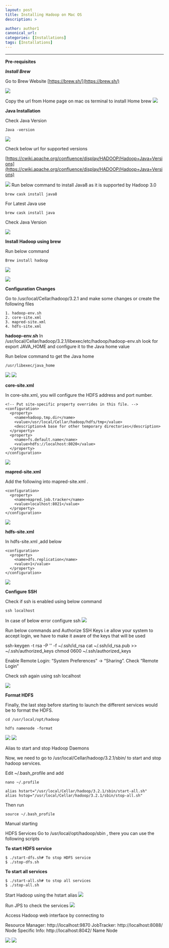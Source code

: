 ```yaml
---
layout: post
title: Installing Hadoop on Mac OS
description: >

author: author1
canonical_url:
categories: [Installations]
tags: [Installations]
---
```


---

**Pre-requisites**

***Install Brew***

Go to Brew Website
[https://brew.sh/](https://brew.sh/)

![](/BeerAndDiapers.ai/images/2018/installingHadoppOnMacos/1.png)

Copy the url from Home page on mac os terminal to install Home brew
![](/BeerAndDiapers.ai/images/2018/installingHadoppOnMacos/2.png)


**Java Installation**

Check Java Version

`Java -version`

![](/BeerAndDiapers.ai/images/2018/installingHadoppOnMacos/3.png)


Check below url for supported versions

[https://cwiki.apache.org/confluence/display/HADOOP/Hadoop+Java+Versions](https://cwiki.apache.org/confluence/display/HADOOP/Hadoop+Java+Versions)

![](/BeerAndDiapers.ai/images/2018/installingHadoppOnMacos/4.png)
Run below command to install Java8 as it is supported by Hadoop 3.0

    brew cask install java8




For Latest Java use

    brew cask install java

Check Java Version

![](/BeerAndDiapers.ai/images/2018/installingHadoppOnMacos/5.png)

**Install Hadoop using brew**

Run below command

    Brew install hadoop

![](/BeerAndDiapers.ai/images/2018/installingHadoppOnMacos/6.png)


![](/BeerAndDiapers.ai/images/2018/installingHadoppOnMacos/7.png)


**Configuration Changes**

Go to  /usr/local/Cellar/hadoop/3.2.1 and make some changes or create the following files

	1. hadoop-env.sh
	2. core-site.xml
	3. mapred-site.xml
	4. hdfs-site.xml

**hadoop-env.sh**
In  /usr/local/Cellar/hadoop/3.2.1/libexec/etc/hadoop/hadoop-env.sh  look for export JAVA_HOME and configure it to the Java home value

Run below command to get the Java home

    /usr/libexec/java_home

![](/BeerAndDiapers.ai/images/2018/installingHadoppOnMacos/8.png)
![](/BeerAndDiapers.ai/images/2018/installingHadoppOnMacos/9.png)




**core-site.xml**

In core-site.xml, you will configure the HDFS address and port number.
```
<!-- Put site-specific property overrides in this file. -->
<configuration>
  <property>
    <name>hadoop.tmp.dir</name>
    <value>/usr/local/Cellar/hadoop/hdfs/tmp</value>
    <description>A base for other temporary directories</description>             
  </property>
  <property>
    <name>fs.default.name</name>
    <value>hdfs://localhost:8020</value>
  </property>
</configuration>
```

![](/BeerAndDiapers.ai/images/2018/installingHadoppOnMacos/10.png)



**mapred-site.xml**


Add the following into mapred-site.xml .
```
<configuration>
  <property>
    <name>mapred.job.tracker</name>
    <value>localhost:8021</value>
  </property>
</configuration>
```
![](/BeerAndDiapers.ai/images/2018/installingHadoppOnMacos/11.png)



**hdfs-site.xml**

In hdfs-site.xml ,add below
```
<configuration>
  <property>
    <name>dfs.replication</name>
    <value>1</value>
  </property>
</configuration>
```
![](/BeerAndDiapers.ai/images/2018/installingHadoppOnMacos/12.png)


**Configure SSH**

Check if ssh is enabled using below command

    ssh localhost

In case of below error configure ssh
![](/BeerAndDiapers.ai/images/2018/installingHadoppOnMacos/13.png)

Run below commands and Authorize SSH Keys i.e allow your system to accept login, we have to make it aware of the keys that will be used

 ssh-keygen -t rsa -P '' -f ~/.ssh/id_rsa
 cat ~/.ssh/id_rsa.pub >> ~/.ssh/authorized_keys
 chmod 0600 ~/.ssh/authorized_keys

Enable Remote Login: “System Preferences” -> “Sharing”. Check “Remote Login”

Check ssh again using ssh localhost

![](/BeerAndDiapers.ai/images/2018/installingHadoppOnMacos/14.png)


**Format HDFS**

Finally, the last step before starting to launch the different services would be to format the HDFS.

    cd /usr/local/opt/hadoop

    hdfs namenode -format

![](/BeerAndDiapers.ai/images/2018/installingHadoppOnMacos/15.png)
![](/BeerAndDiapers.ai/images/2018/installingHadoppOnMacos/16.png)



Alias to start and stop Hadoop Daemons

Now, we need to go to /usr/local/Cellar/hadoop/3.2.1/sbin/ to start and stop hadoop services.

Edit ~/.bash_profile and add

    nano ~/.profile
```
alias hstart="/usr/local/Cellar/hadoop/3.2.1/sbin/start-all.sh"
alias hstop="/usr/local/Cellar/hadoop/3.2.1/sbin/stop-all.sh"
```
Then run
```
source ~/.bash_profile
```

Manual starting

HDFS Services
Go to /usr/local/opt/hadoop/sbin , there you can use the following scripts

**To start HDFS service**
```
$ ./start-dfs.sh# To stop HDFS service
$ ./stop-dfs.sh
```

**To start all services**
```
$ ./start-all.sh# to stop all services
$ ./stop-all.sh
```


Start Hadoop using the hstart alias
![](/BeerAndDiapers.ai/images/2018/installingHadoppOnMacos/17.png)



Run JPS to check the services
![](/BeerAndDiapers.ai/images/2018/installingHadoppOnMacos/19.png)

Access Hadoop web interface by connecting to

Resource Manager: http://localhost:9870
JobTracker: http://localhost:8088/
Node Specific Info: http://localhost:8042/
Name Node

![](/BeerAndDiapers.ai/images/2018/installingHadoppOnMacos/20.png)
![](/BeerAndDiapers.ai/images/2018/installingHadoppOnMacos/21.png)
